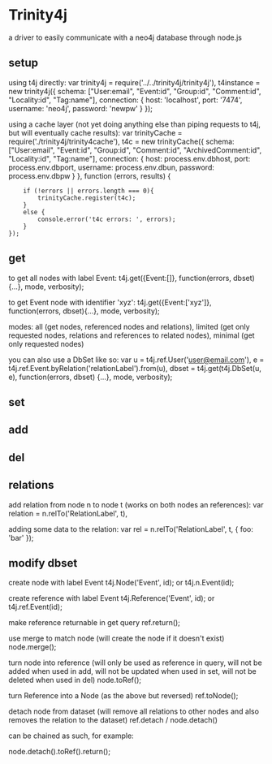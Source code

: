 # Trinity4j

a driver to easily communicate with a neo4j database through node.js

## setup
using t4j directly:
var trinity4j = require('../../trinity4j/trinity4j'),
	t4instance = new trinity4j({
		schema: ["User:email", "Event:id", "Group:id", "Comment:id", "Locality:id", "Tag:name"],
		connection: { host: 'localhost', port: '7474', username: 'neo4j', password: 'newpw' }
	});

using a cache layer (not yet doing anything else than piping requests to t4j, but will eventually cache results):
var trinityCache = require('./trinity4j/trinity4cache'),
	t4c = new trinityCache({
		schema: ["User:email", "Event:id", "Group:id", "Comment:id", "ArchivedComment:id", "Locality:id", "Tag:name"],
		connection: { host: process.env.dbhost, port: process.env.dbport, username: process.env.dbun, password: process.env.dbpw }
	}, function (errors, results) {

		if (!errors || errors.length === 0){
			trinityCache.register(t4c);
		}
		else {
			console.error('t4c errors: ', errors);
		}
	});

## get
to get all nodes with label Event:
t4j.get({Event:[]}, function(errors, dbset){...}, mode, verbosity);

to get Event node with identifier 'xyz':
t4j.get({Event:['xyz']}, function(errors, dbset){...}, mode, verbosity);

modes: all (get nodes, referenced nodes and relations), limited (get only requested nodes, relations and references to related nodes), minimal (get only requested nodes)

you can also use a DbSet like so:
var u = t4j.ref.User('user@email.com'),
    e = t4j.ref.Event.byRelation('relationLabel').from(u),
    dbset = t4j.get(t4j.DbSet(u, e), function(errors, dbset) {...}, mode, verbosity);


## set

## add

## del

## relations
add relation from node n to node t (works on both nodes an references):
var relation = n.relTo('RelationLabel', t),

adding some data to the relation:
var rel = n.relTo('RelationLabel', t, { foo: 'bar' });

## modify dbset
create node with label Event
t4j.Node('Event', id); or t4j.n.Event(id);

create reference with label Event
t4j.Reference('Event', id); or t4j.ref.Event(id);

make reference returnable in get query
ref.return();

use merge to match node (will create the node if it doesn't exist)
node.merge();

turn node into reference (will only be used as reference in query, will not be added when used in add, will not be updated when used in set, will not be deleted when used in del)
node.toRef();

turn Reference into a Node (as the above but reversed)
ref.toNode();

detach node from dataset (will remove all relations to other nodes and also removes the relation to the dataset)
ref.detach / node.detach()

can be chained as such, for example:

node.detach().toRef().return();